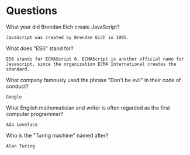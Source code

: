 # Questions

What year did Brendan Eich create JavaScript?

```
JavaScript was created by Brendan Eich in 1995. 
```

What does "ES6" stand for?

```
ES6 stands for ECMAScript 6. ECMAScript is another official name for Javascript, since the organization ECMA International creates the standard.
```

What company famously used the phrase "Don't be evil" in their code of conduct?

```
Google
```

What English mathematician and writer is often regarded as the first computer programmer?

```
Ada Lovelace
```

Who is the "Turing machine" named after?

```
Alan Turing
```
